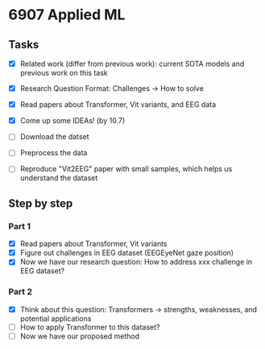 # 6907 Applied ML

## Tasks

- [x] Related work (differ from previous work): current SOTA models and previous work on this task
- [x] Research Question Format: Challenges -> How to solve
- [x] Read papers about Transformer, Vit variants, and EEG data
- [x] Come up some IDEAs! (by 10.7)

- [ ] Download the datset
- [ ] Preprocess the data
- [ ] Reproduce "Vit2EEG" paper with small samples, which helps us understand the dataset

## Step by step

### Part 1

- [x] Read papers about Transformer, Vit variants
- [x] Figure out challenges in EEG dataset (EEGEyeNet gaze position)
- [x] Now we have our research question: How to address xxx challenge in EEG dataset?

### Part 2

- [x] Think about this question: Transformers -> strengths, weaknesses, and potential applications
- [ ] How to apply Transformer to this dataset?
- [ ] Now we have our proposed method

